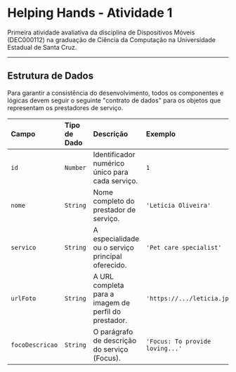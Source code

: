 # Helping Hands - Atividade 1
Primeira atividade avaliativa da disciplina de Dispositivos Móveis (DEC000112) na graduação de Ciência da Computação na Universidade Estadual de Santa Cruz.

---

## Estrutura de Dados

Para garantir a consistência do desenvolvimento, todos os componentes e lógicas devem seguir o seguinte "contrato de dados" para os objetos que representam os prestadores de serviço.

| Campo | Tipo de Dado | Descrição | Exemplo |
| :--- | :--- | :--- | :--- |
| `id` | `Number` | Identificador numérico único para cada serviço. | `1` |
| `nome` | `String` | Nome completo do prestador de serviço. | `'Letícia Oliveira'` |
| `servico`| `String` | A especialidade ou o serviço principal oferecido. | `'Pet care specialist'` |
| `urlFoto`| `String` | A URL completa para a imagem de perfil do prestador. | `'https://.../leticia.jpg'` |
| `focoDescricao` | `String` | O parágrafo de descrição do serviço (Focus). | `'Focus: To provide loving...'` |